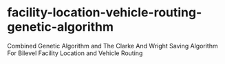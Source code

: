# facility-location-vehicle-routing-genetic-algorithm
Combined Genetic Algorithm and The Clarke And Wright Saving Algorithm For Bilevel Facility Location and Vehicle Routing
